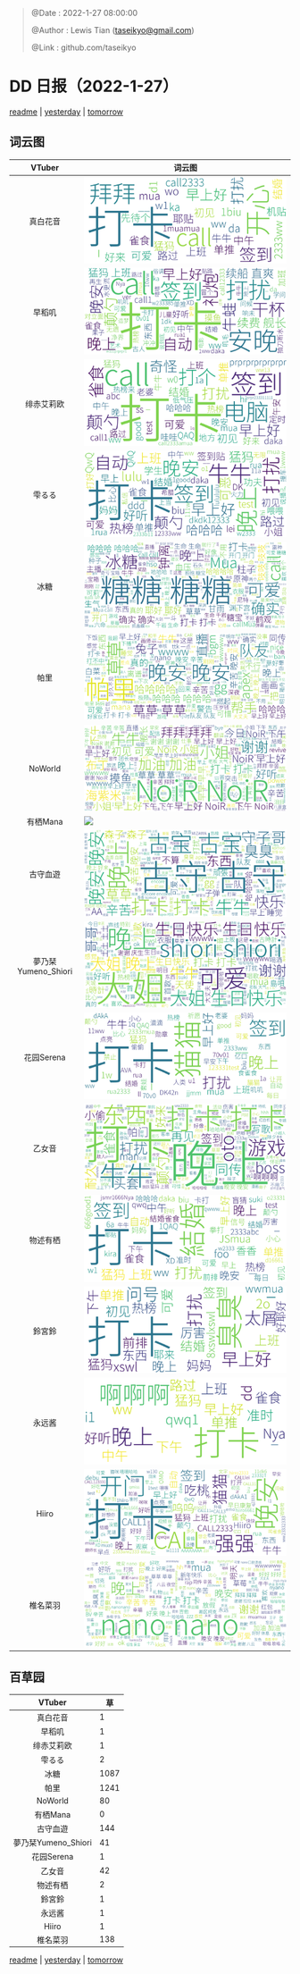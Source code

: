 > @Date    : 2022-1-27 08:00:00
>
> @Author  : Lewis Tian (taseikyo@gmail.com)
>
> @Link    : github.com/taseikyo

# DD 日报（2022-1-27）

[readme](../README.md) | [yesterday](2022-1-26.md) | [tomorrow](2022-1-28.md)

## 词云图

|VTuber|词云图|
|:-:|-|
|真白花音|![](../../images/daily/21402309_2022-1-27_purge_wordcloud.png)|
|早稻叽|![](../../images/daily/41682_2022-1-27_purge_wordcloud.png)|
|绯赤艾莉欧|![](../../images/daily/21396545_2022-1-27_purge_wordcloud.png)|
|雫るる|![](../../images/daily/21013446_2022-1-27_purge_wordcloud.png)|
|冰糖|![](../../images/daily/876396_2022-1-27_purge_wordcloud.png)|
|帕里|![](../../images/daily/4895312_2022-1-27_purge_wordcloud.png)|
|NoWorld|![](../../images/daily/21448649_2022-1-27_purge_wordcloud.png)|
|有栖Mana|![](../../images/daily/6542258_2022-1-27_purge_wordcloud.png)|
|古守血遊|![](../../images/daily/8725120_2022-1-27_purge_wordcloud.png)|
|夢乃栞Yumeno_Shiori|![](../../images/daily/14052636_2022-1-27_purge_wordcloud.png)|
|花园Serena|![](../../images/daily/14327465_2022-1-27_purge_wordcloud.png)|
|乙女音|![](../../images/daily/21320551_2022-1-27_purge_wordcloud.png)|
|物述有栖|![](../../images/daily/21449083_2022-1-27_purge_wordcloud.png)|
|鈴宮鈴|![](../../images/daily/21685677_2022-1-27_purge_wordcloud.png)|
|永远酱|![](../../images/daily/21701071_2022-1-27_purge_wordcloud.png)|
|Hiiro|![](../../images/daily/21919321_2022-1-27_purge_wordcloud.png)|
|椎名菜羽|![](../../images/daily/22347054_2022-1-27_purge_wordcloud.png)|

## 百草园

|VTuber|草|
|:-:|-|
|真白花音|1|
|早稻叽|1|
|绯赤艾莉欧|1|
|雫るる|2|
|冰糖|1087|
|帕里|1241|
|NoWorld|80|
|有栖Mana|0|
|古守血遊|144|
|夢乃栞Yumeno_Shiori|41|
|花园Serena|1|
|乙女音|42|
|物述有栖|2|
|鈴宮鈴|1|
|永远酱|1|
|Hiiro|1|
|椎名菜羽|138|

[readme](../README.md) | [yesterday](2022-1-26.md) | [tomorrow](2022-1-28.md)
